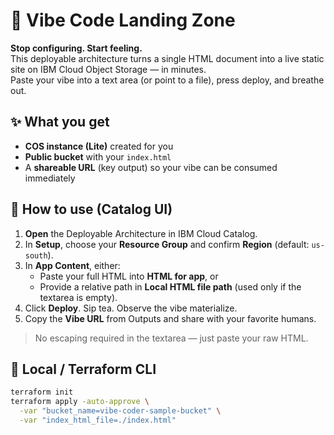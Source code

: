 # 🌈 Vibe Code Landing Zone

**Stop configuring. Start feeling.**  
This deployable architecture turns a single HTML document into a live static site on IBM Cloud Object Storage — in minutes.  
Paste your vibe into a text area (or point to a file), press deploy, and breathe out.

## ✨ What you get
- **COS instance (Lite)** created for you  
- **Public bucket** with your `index.html`  
- A **shareable URL** (key output) so your vibe can be consumed immediately  

## 🧘 How to use (Catalog UI)
1. **Open** the Deployable Architecture in IBM Cloud Catalog.  
2. In **Setup**, choose your **Resource Group** and confirm **Region** (default: `us-south`).  
3. In **App Content**, either:
   - Paste your full HTML into **HTML for app**, or  
   - Provide a relative path in **Local HTML file path** (used only if the textarea is empty).  
4. Click **Deploy**. Sip tea. Observe the vibe materialize.  
5. Copy the **Vibe URL** from Outputs and share with your favorite humans.  

> No escaping required in the textarea — just paste your raw HTML.

## 🧪 Local / Terraform CLI
```bash
terraform init
terraform apply -auto-approve \
  -var "bucket_name=vibe-coder-sample-bucket" \
  -var "index_html_file=./index.html"
